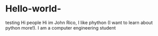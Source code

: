 # Hello-world-
testing
Hi people 
Hi im John Rico, I like phython (I want to learn about python more!).
I am a computer engineering student 
